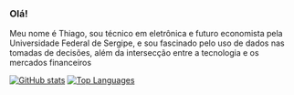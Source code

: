 ### Olá! 

Meu nome é Thiago, sou técnico em eletrônica e futuro economista pela Universidade Federal de Sergipe, e sou fascinado pelo uso de dados nas tomadas de decisões, além da intersecção entre a tecnologia e os mercados financeiros

[![GitHub stats](https://github-readme-stats.vercel.app/api?username=thcoelho&count_private=true&show_icons=true&theme=radical)](https://github.com/thcoelho/github-readme-stats) [![Top Languages](https://github-readme-stats.vercel.app/api/top-langs/?username=thcoelho&layout=compact&show_icons=true&theme=radical)](https://github.com/thcoelho/github-readme-stats)
